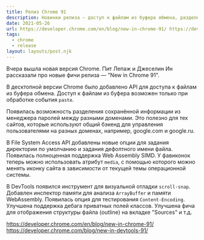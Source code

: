 ```yaml
---
title: Релиз Chrome 91
description: Новинки релиза — доступ к файлам из буфера обмена, разделение сохранённой информации из менеджера паролей между разными доменами, поддержка атрибута media у фавиконок и другое
date: 2021-05-26
url: https://developer.chrome.com/en/blog/new-in-chrome-91/ https://developer.chrome.com/blog/new-in-devtools-91/
tags:
  - chrome
  - release 
layout: layouts/post.njk
---
```

Вчера вышла новая версия Chrome. Пит Лепаж и Джеселин Ин рассказали про новые фичи релиза — "New in Chrome 91".

В десктопной версии Chrome было добавлено API для доступа к файлам из буфера обмена. Доступ к файлам из буфера возможен только при обработке события `paste`.

Появилась возможность разделения сохранённой информации из менеджера паролей между разными доменами. Это полезно для тех сайтов, которые используют общий бэкенд для управления пользователями на разных доменах, например, google.com и google.ru.

В File System Access API добавлены новые опции для задания директории по умолчанию и задания дефолтного имени файла. Появилась полноценная поддержка Web Assembly SIMD. У фавиконок теперь можно использовать атрибут `media`, с помощью которого можно менять иконку сайта в зависимости от текущей темы операционной системы.

В DevTools появился инструмент для визуальной отладки `scroll-snap`. Добавлен инспектор памяти для анализа `ArrayBuffer` и памяти WebAssembly. Появилась опция для тестирования `Content-Encoding`. Улучшена поддержка дебага приватных полей классов. Улучшена фича для отображения структуры файла (outline) на вкладке "Sources" и т.д.

https://developer.chrome.com/en/blog/new-in-chrome-91/
https://developer.chrome.com/blog/new-in-devtools-91/
